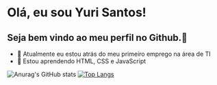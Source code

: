 # Olá, eu sou Yuri Santos!
## Seja bem vindo ao meu perfil no Github.👋


- 🔭 Atualmente eu estou atrás do meu primeiro emprego na área de TI
- 🌱 Estou aprendendo HTML, CSS e JavaScript

![Anurag's GitHub stats](https://github-readme-stats.vercel.app/api?username=yurisanclet&theme=tokyonight&show_icons=true)
[![Top Langs](https://github-readme-stats.vercel.app/api/top-langs/?username=yurisanclet&layout=compact&theme=tokyonight)](https://github.com/anuraghazra/github-readme-stats)



